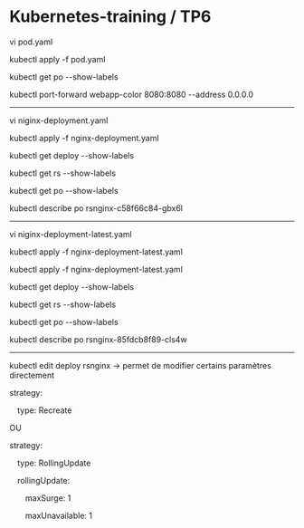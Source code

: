 # Kubernetes-training / TP6

vi pod.yaml

kubectl apply -f pod.yaml

kubectl get po --show-labels

kubectl port-forward webapp-color 8080:8080 --address 0.0.0.0
****************************************

vi niginx-deployment.yaml

kubectl apply -f nginx-deployment.yaml 

kubectl get deploy --show-labels

kubectl get rs --show-labels

kubectl get po --show-labels

kubectl describe po rsnginx-c58f66c84-gbx6l
****************************************
vi niginx-deployment-latest.yaml

kubectl apply -f nginx-deployment-latest.yaml 

kubectl apply -f nginx-deployment-latest.yaml

kubectl get deploy --show-labels

kubectl get rs --show-labels

kubectl get po --show-labels

kubectl describe po rsnginx-85fdcb8f89-cls4w
****************************************

kubectl edit deploy rsnginx		-> permet de modifier certains paramètres directement

strategy:

&emsp;type: Recreate

OU

strategy:

&emsp;type: RollingUpdate
  
&emsp;rollingUpdate:
  
&emsp;&emsp;maxSurge: 1
    
&emsp;&emsp;maxUnavailable: 1 
